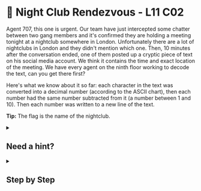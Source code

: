 # 🌃 Night Club Rendezvous - L11 C02

Agent 707, this one is urgent. Our team have just intercepted some chatter between two gang members and it's confirmed they are holding a meeting tonight at a nightclub somewhere in London. Unfortunately there are a lot of nightclubs in London and they didn't mention which one. Then, 10 minutes after the conversation ended, one of them posted up a cryptic piece of text on his social media account. We think it contains the time and exact location of the meeting. We have every agent on the ninth floor working to decode the text, can you get there first?

Here's what we know about it so far: each character in the text was converted into a decimal number (according to the ASCII chart), then each number had the same number subtracted from it (a number between 1 and 10). Then each number was written to a new line of the text.

**Tip:** The flag is the name of the nightclub.

<details><summary>

## Need a hint?</summary>

```txt
💡 Hint: As the briefing mentions: we know each number was converted from ASCII to decimal,
   before having the same value - between 1 and 10 - subtracted from it.
   Can you write a script to reverse this?
```

</details>

<details><summary>

## Step by Step</summary>

```python
nums = [81,95,33,108,95,26,103,95,95,110,99,104,97,26,91,110,26,110,98,95,26,60,91,92,91,108,111,109,101,99,26,104,99,97,98,110,93,102,111,92,26,99,104,26,70,105,104,94,105,104,26,91,110,26,43,43,106,103,26,110,98,99,109,26,95,112,95,104,99,104,97,40]

for i in range(1, 10):
    st = ""
    for num in nums:
        num += i
        st += chr(num)
    print(st)
```

- This code will try to reverse the operations using every number from 1 to 10 as the subtracted number
- The name of the nightclub is the flag

`flag: Babaruski`

</details>
